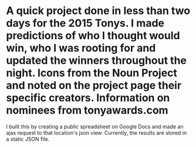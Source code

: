 # A quick project done in less than two days for the 2015 Tonys. I made predictions of who I thought would win, who I was rooting for and updated the winners throughout the night. Icons from the Noun Project and noted on the project page their specific creators. Information on nominees from tonyawards.com

I built this by creating a public spreadsheet on Google Docs and made an ajax request to that location's json view. Currently, the results are stored in a static JSON file.
